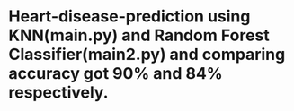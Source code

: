 # Heart-disease-prediction using KNN(main.py) and Random Forest Classifier(main2.py) and comparing accuracy got 90% and 84% respectively.
